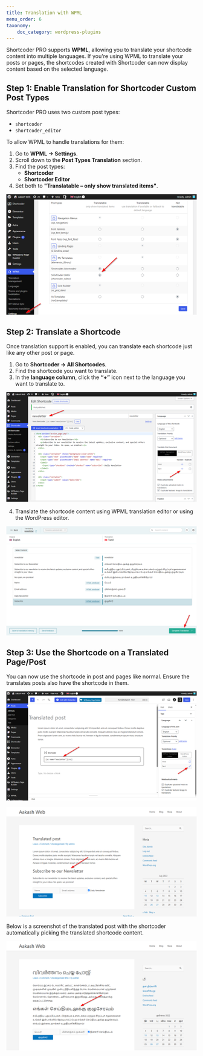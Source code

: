 ```yaml
---
title: Translation with WPML
menu_order: 6
taxonomy:
    doc_category: wordpress-plugins
---
```


Shortcoder PRO supports **WPML**, allowing you to translate your shortcode content into multiple languages. If you're using WPML to translate your posts or pages, the shortcodes created with Shortcoder can now display content based on the selected language.

## Step 1: Enable Translation for Shortcoder Custom Post Types

Shortcoder PRO uses two custom post types:

- `shortcoder`
- `shortcoder_editor`

To allow WPML to handle translations for them:

1. Go to **WPML → Settings**.
2. Scroll down to the **Post Types Translation** section.
3. Find the post types:
   - **Shortcoder**
   - **Shortcoder Editor**
4. Set both to **"Translatable – only show translated items"**.

![Screenshot showing WPML settings with both post types set to "Translatable"](/_images/scp-wpml-cpt.png)

## Step 2: Translate a Shortcode

Once translation support is enabled, you can translate each shortcode just like any other post or page.

1. Go to **Shortcoder → All Shortcodes**.
2. Find the shortcode you want to translate.
3. In the **language column**, click the **“+”** icon next to the language you want to translate to.

![Screenshot showing the "+" icon for translation next to a shortcode](/_images/scp-wpml-edit-sc.png)

4. Translate the shortcode content using WPML translation editor or using the WordPress editor.

![Screenshot of the shortcode content being translated with WPML editor](/_images/scp-wpml-edit-translation.png)

## Step 3: Use the Shortcode on a Translated Page/Post

You can now use the shortcode in post and pages like normal. Ensure the translates posts also have the shortcode in them.

![Screenshot of the shortcode used a post which has translations](/_images/scp-wpml-post-edit.png)

![Post with the shortcode inserted](/_images/scp-wpml-out-orig.png)

Below is a screenshot of the translated post with the shortcoder automatically picking the translated shortcode content.

![Translated post with the translated shortcode content](/_images/scp-wpml-out-translated.png)